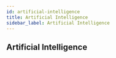 ```yaml
---
id: artificial-intelligence
title: Artificial Intelligence
sidebar_label: Artificial Intelligence
---
```


## Artificial Intelligence
